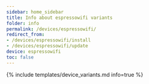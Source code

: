```yaml
---
sidebar: home_sidebar
title: Info about espressowifi variants
folder: info
permalink: /devices/espressowifi/
redirect_from:
- /devices/espressowifi/install
- /devices/espressowifi/update
device: espressowifi
toc: false
---
```

{% include templates/device_variants.md info=true %}
